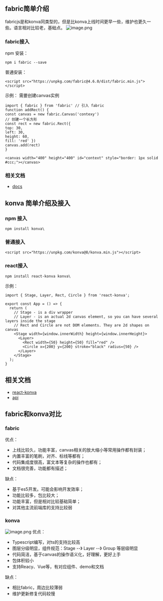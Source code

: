
## fabric简单介绍
fabricjs是和konva同类型的，但是比konva上线时间更早一些，维护也更久一些。语言相对比较老，基础点。
![image.png](https://p1-juejin.byteimg.com/tos-cn-i-k3u1fbpfcp/51b7ff7e729d4c26bc969d57ce78d81b~tplv-k3u1fbpfcp-watermark.image?)
### fabric接入
npm 安装：
```
npm i fabric --save
```
普通安装：
```
<script src="https://unpkg.com/fabric@4.6.0/dist/fabric.min.js"></script>
```
示例：
需要创建canvas实例
```
import { fabric } from 'fabric' // 引入 fabric 
function addRect() { 
const canvas = new fabric.Canvas('contexy')
// 创建一个长方形 
const rect = new fabric.Rect({ 
top: 30, 
left: 30,
height: 60, 
fill: 'red' })
canvas.add(rect) 
}

<canvas width="400" height="400" id="context" style="border: 1px solid #ccc;"></canvas>
```

### 相关文档
- [docs](http://fabricjs.com/docs/)


## konva 简单介绍及接入
### npm 接入
```
npm install konva\
```
### 普通接入
```
<script src="https://unpkg.com/konva@8/konva.min.js"></script> 
```
### react接入
```
npm install react-konva konva\
```
示例：
```
import { Stage, Layer, Rect, Circle } from 'react-konva';

export const App = () => {
  return (
    // Stage - is a div wrapper
    // Layer - is an actual 2d canvas element, so you can have several layers inside the stage
    // Rect and Circle are not DOM elements. They are 2d shapes on canvas
    <Stage width={window.innerWidth} height={window.innerHeight}>
      <Layer>
        <Rect width={50} height={50} fill="red" />
        <Circle x={200} y={200} stroke="black" radius={50} />
      </Layer>
    </Stage>
  );
}
```

## 相关文档
- [react-konva](https://konvajs.org/docs/react/Intro.html)
- [api](https://konvajs.org/api/Konva.html)


## fabric和konva对比
### fabric
优点：
- 上线比较久，功能丰富，canvas相关的放大缩小等常用操作都有封装；
- 内置丰富的笔刷，对齐、标线等都有；
- 代码集成度很高，富文本等复杂的操作也都有；
- 文档很完善，功能都有描述；

缺点：
- 基于es5开发。可能会影响开发效率；
- 功能比较多，包比较大；
- 功能丰富，但是相对比较基础简单；
- 对其他主流前端库的支持比较弱


### konva

![image.png](https://p1-juejin.byteimg.com/tos-cn-i-k3u1fbpfcp/9ebbfd7c83344497988b747cdd3e1fa0~tplv-k3u1fbpfcp-watermark.image?)
优点：
- Typescript编写，对ts的支持比较高
- 图层分级明显，组件规范：Stage --》 Layer --》 Group 等层级明显
- 代码简洁，基于canvas的操作语义化，好理解，更好上手
- 包体积较小
- 支持Reacy、Vue等，有对应组件、demo和文档


缺点：
- 相比fabric，周边比较薄弱
- 维护更新修复代码较慢





